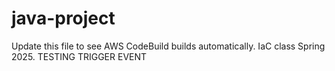 # java-project
Update this file to see AWS CodeBuild builds automatically. IaC class Spring 2025. TESTING TRIGGER EVENT

